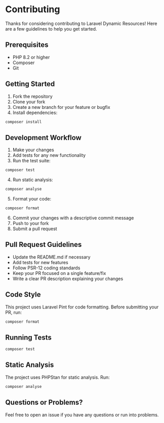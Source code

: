 # Contributing

Thanks for considering contributing to Laravel Dynamic Resources! Here are a few guidelines to help you get started.

## Prerequisites

- PHP 8.2 or higher
- Composer
- Git

## Getting Started

1. Fork the repository
2. Clone your fork
3. Create a new branch for your feature or bugfix
4. Install dependencies:
```bash
composer install
```

## Development Workflow

1. Make your changes
2. Add tests for any new functionality
3. Run the test suite:
```bash
composer test
```
4. Run static analysis:
```bash
composer analyse
```
5. Format your code:
```bash
composer format
```
6. Commit your changes with a descriptive commit message
7. Push to your fork
8. Submit a pull request

## Pull Request Guidelines

- Update the README.md if necessary
- Add tests for new features
- Follow PSR-12 coding standards
- Keep your PR focused on a single feature/fix
- Write a clear PR description explaining your changes

## Code Style

This project uses Laravel Pint for code formatting. Before submitting your PR, run:

```bash
composer format
```

## Running Tests

```bash
composer test
```

## Static Analysis

The project uses PHPStan for static analysis. Run:

```bash
composer analyse
```

## Questions or Problems?

Feel free to open an issue if you have any questions or run into problems.
